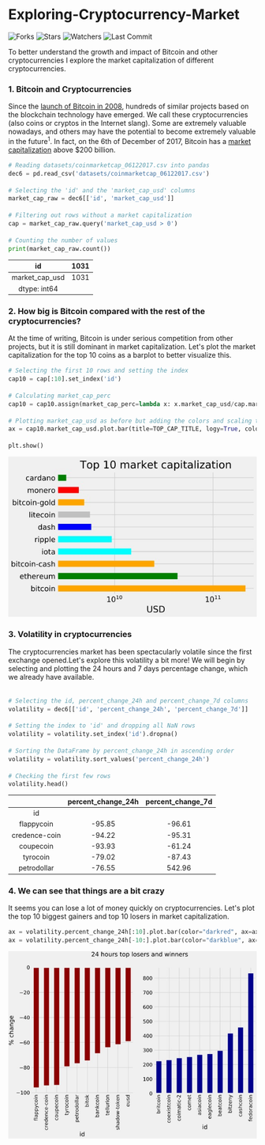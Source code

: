 # Exploring-Cryptocurrency-Market

![Forks](https://img.shields.io/github/forks/shukkkur/Exploring-Cryptocurrency-Market.svg)
![Stars](https://img.shields.io/github/stars/shukkkur/Exploring-Cryptocurrency-Market.svg)
![Watchers](https://img.shields.io/github/watchers/shukkkur/Exploring-Cryptocurrency-Market.svg)
![Last Commit](https://img.shields.io/github/last-commit/shukkkur/Exploring-Cryptocurrency-Market.svg) 

To better understand the growth and impact of Bitcoin and other cryptocurrencies I explore the market capitalization of different cryptocurrencies.

<h3>1. Bitcoin and Cryptocurrencies</h3>

<p>Since the <a href="https://newfronttest.bitcoin.com/bitcoin.pdf">launch of Bitcoin in 2008</a>, hundreds of similar projects based on the blockchain technology have emerged. We call these cryptocurrencies (also coins or cryptos in the Internet slang). Some are extremely valuable nowadays, and others may have the potential to become extremely valuable in the future<sup>1</sup>. In fact, on the 6th of December of 2017, Bitcoin has a <a href="https://en.wikipedia.org/wiki/Market_capitalization">market capitalization</a> above $200 billion. </p>


```python
# Reading datasets/coinmarketcap_06122017.csv into pandas
dec6 = pd.read_csv('datasets/coinmarketcap_06122017.csv')

# Selecting the 'id' and the 'market_cap_usd' columns
market_cap_raw = dec6[['id', 'market_cap_usd']]

# Filtering out rows without a market capitalization
cap = market_cap_raw.query('market_cap_usd > 0')

# Counting the number of values
print(market_cap_raw.count())
```

|       id       | 1031 |
|:--------------:|:----:|
| market_cap_usd | 1031 |
|  dtype: int64  |      | 


<h3>2. How big is Bitcoin compared with the rest of the cryptocurrencies?</h3>
<p>At the time of writing, Bitcoin is under serious competition from other projects, but it is still dominant in market capitalization. Let's plot the market capitalization for the top 10 coins as a barplot to better visualize this.</p>

```python
# Selecting the first 10 rows and setting the index
cap10 = cap[:10].set_index('id')

# Calculating market_cap_perc
cap10 = cap10.assign(market_cap_perc=lambda x: x.market_cap_usd/cap.market_cap_usd.sum()*100)

# Plotting market_cap_usd as before but adding the colors and scaling the y-axis  
ax = cap10.market_cap_usd.plot.bar(title=TOP_CAP_TITLE, logy=True, color = COLORS)

plt.show()
```

<p align="center">
  <img src="https://github.com/shukkkur/Exploring-Cryptocurrency-Market/blob/de64e63f6408a51dfe66617b3d89b033df75b48b/datasets/img2.jpg">
</p>

<h3>3. Volatility in cryptocurrencies </h3>

<p>The cryptocurrencies market has been spectacularly volatile since the first exchange opened.Let's explore this volatility a bit more! We will begin by selecting and plotting the 24 hours and 7 days percentage change, which we already have available.</p>

```python

# Selecting the id, percent_change_24h and percent_change_7d columns
volatility = dec6[['id', 'percent_change_24h', 'percent_change_7d']]

# Setting the index to 'id' and dropping all NaN rows
volatility = volatility.set_index('id').dropna()

# Sorting the DataFrame by percent_change_24h in ascending order
volatility = volatility.sort_values('percent_change_24h')

# Checking the first few rows
volatility.head()
```

|               | percent_change_24h | percent_change_7d |
|:-------------:|:------------------:|:-----------------:|
|       id      |                    |                   |
|   flappycoin  | -95.85             | -96.61            |
| credence-coin | -94.22             | -95.31            |
|   coupecoin   | -93.93             | -61.24            |
|    tyrocoin   | -79.02             | -87.43            |
|  petrodollar  | -76.55             | 542.96            |


<h3>4. We can see that things are a bit crazy </h3>
<p>It seems you can lose a lot of money quickly on cryptocurrencies. Let's plot the top 10 biggest gainers and top 10 losers in market capitalization.</p>

```python
ax = volatility.percent_change_24h[:10].plot.bar(color="darkred", ax=axes[0])
ax = volatility.percent_change_24h[-10:].plot.bar(color="darkblue", ax=axes[1])
``` 
  
<p align="center">
  <img src="https://github.com/shukkkur/Exploring-Cryptocurrency-Market/blob/652a1b17adf3399043984d5f38c94c71700b5e96/datasets/img3.jpg">
</p>
  
  

